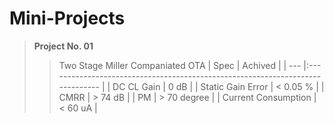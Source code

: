 # Mini-Projects <br>
> **Project No. 01** <br>
>> Two Stage Miller Companiated OTA
>| Spec | Achived                                                                       |
>| --- |:------------------------------------------------------------------------------ |
>| DC CL Gain | 0 dB                                                                    |
>| Static Gain Error | < 0.05 %                                                         |
>| CMRR | > 74 dB                                                                       |
>| PM | > 70 degree                                                                     |
>| Current Consumption | < 60 uA                                                        |

